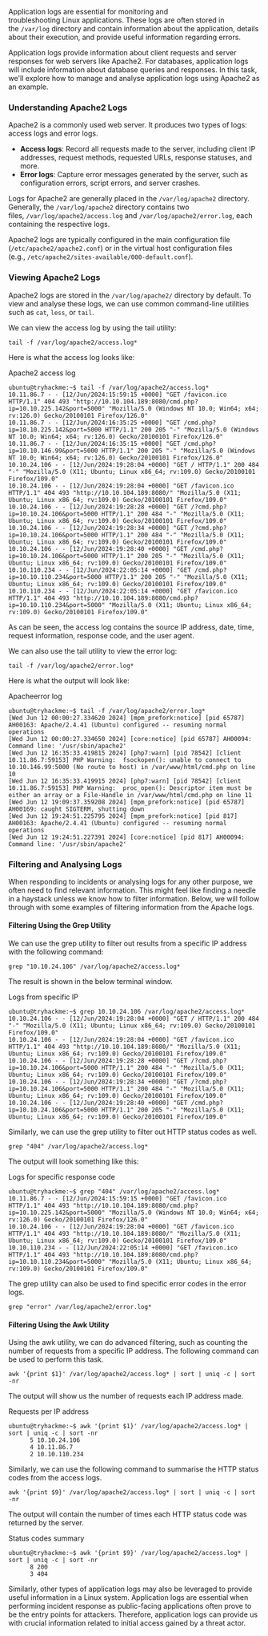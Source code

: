 Application logs are essential for monitoring and troubleshooting Linux applications. These logs are often stored in the `/var/log` directory and contain information about the application, details about their execution, and provide useful information regarding errors. 

Application logs provide information about client requests and server responses for web servers like Apache2. For databases, application logs will include information about database queries and responses. In this task, we'll explore how to manage and analyse application logs using Apache2 as an example.

### Understanding Apache2 Logs

Apache2 is a commonly used web server. It produces two types of logs: access logs and error logs.

- **Access logs**: Record all requests made to the server, including client IP addresses, request methods, requested URLs, response statuses, and more. 
- **Error logs**: Capture error messages generated by the server, such as configuration errors, script errors, and server crashes. 

Logs for Apache2 are generally placed in the `/var/log/apache2` directory. Generally, the `/var/log/apache2` directory contains two files, `/var/log/apache2/access.log` and `/var/log/apache2/error.log`, each containing the respective logs.

Apache2 logs are typically configured in the main configuration file (`/etc/apache2/apache2.conf`) or in the virtual host configuration files (e.g., `/etc/apache2/sites-available/000-default.conf`).

### Viewing Apache2 Logs

Apache2 logs are stored in the `/var/log/apache2/` directory by default. To view and analyse these logs, we can use common command-line utilities such as `cat`, `less`, or `tail`.

We can view the access log by using the tail utility:

`tail -f /var/log/apache2/access.log*`

Here is what the access log looks like:

Apache2 access log

```shell-session
ubuntu@tryhackme:~$ tail -f /var/log/apache2/access.log*
10.11.86.7 - - [12/Jun/2024:15:59:15 +0000] "GET /favicon.ico HTTP/1.1" 404 493 "http://10.10.104.189:8080/cmd.php?ip=10.10.225.142&port=5000" "Mozilla/5.0 (Windows NT 10.0; Win64; x64; rv:126.0) Gecko/20100101 Firefox/126.0"
10.11.86.7 - - [12/Jun/2024:16:35:25 +0000] "GET /cmd.php?ip=10.10.225.142&port=5000 HTTP/1.1" 200 205 "-" "Mozilla/5.0 (Windows NT 10.0; Win64; x64; rv:126.0) Gecko/20100101 Firefox/126.0"
10.11.86.7 - - [12/Jun/2024:16:35:15 +0000] "GET /cmd.php?ip=10.10.146.99&port=5000 HTTP/1.1" 200 205 "-" "Mozilla/5.0 (Windows NT 10.0; Win64; x64; rv:126.0) Gecko/20100101 Firefox/126.0"
10.10.24.106 - - [12/Jun/2024:19:28:04 +0000] "GET / HTTP/1.1" 200 484 "-" "Mozilla/5.0 (X11; Ubuntu; Linux x86_64; rv:109.0) Gecko/20100101 Firefox/109.0"
10.10.24.106 - - [12/Jun/2024:19:28:04 +0000] "GET /favicon.ico HTTP/1.1" 404 493 "http://10.10.104.189:8080/" "Mozilla/5.0 (X11; Ubuntu; Linux x86_64; rv:109.0) Gecko/20100101 Firefox/109.0"
10.10.24.106 - - [12/Jun/2024:19:28:28 +0000] "GET /?cmd.php?ip=10.10.24.106&port=5000 HTTP/1.1" 200 484 "-" "Mozilla/5.0 (X11; Ubuntu; Linux x86_64; rv:109.0) Gecko/20100101 Firefox/109.0"
10.10.24.106 - - [12/Jun/2024:19:28:34 +0000] "GET /?cmd.php?ip=10.10.24.106&port=5000 HTTP/1.1" 200 484 "-" "Mozilla/5.0 (X11; Ubuntu; Linux x86_64; rv:109.0) Gecko/20100101 Firefox/109.0"
10.10.24.106 - - [12/Jun/2024:19:28:40 +0000] "GET /cmd.php?ip=10.10.24.106&port=5000 HTTP/1.1" 200 205 "-" "Mozilla/5.0 (X11; Ubuntu; Linux x86_64; rv:109.0) Gecko/20100101 Firefox/109.0"
10.10.110.234 - - [12/Jun/2024:22:05:14 +0000] "GET /cmd.php?ip=10.10.110.234&port=5000 HTTP/1.1" 200 205 "-" "Mozilla/5.0 (X11; Ubuntu; Linux x86_64; rv:109.0) Gecko/20100101 Firefox/109.0"
10.10.110.234 - - [12/Jun/2024:22:05:14 +0000] "GET /favicon.ico HTTP/1.1" 404 493 "http://10.10.104.189:8080/cmd.php?ip=10.10.110.234&port=5000" "Mozilla/5.0 (X11; Ubuntu; Linux x86_64; rv:109.0) Gecko/20100101 Firefox/109.0"
```

  

As can be seen, the access log contains the source IP address, date, time, request information, response code, and the user agent.

We can also use the tail utility to view the error log:

`tail -f /var/log/apache2/error.log*`

Here is what the output will look like:

Apacheerror log

```shell-session
ubuntu@tryhackme:~$ tail -f /var/log/apache2/error.log*
[Wed Jun 12 00:00:27.334620 2024] [mpm_prefork:notice] [pid 65787] AH00163: Apache/2.4.41 (Ubuntu) configured -- resuming normal operations
[Wed Jun 12 00:00:27.334650 2024] [core:notice] [pid 65787] AH00094: Command line: '/usr/sbin/apache2'
[Wed Jun 12 16:35:33.419815 2024] [php7:warn] [pid 78542] [client 10.11.86.7:59153] PHP Warning:  fsockopen(): unable to connect to 10.10.146.99:5000 (No route to host) in /var/www/html/cmd.php on line 10
[Wed Jun 12 16:35:33.419915 2024] [php7:warn] [pid 78542] [client 10.11.86.7:59153] PHP Warning:  proc_open(): Descriptor item must be either an array or a File-Handle in /var/www/html/cmd.php on line 11
[Wed Jun 12 19:09:37.359208 2024] [mpm_prefork:notice] [pid 65787] AH00169: caught SIGTERM, shutting down
[Wed Jun 12 19:24:51.225795 2024] [mpm_prefork:notice] [pid 817] AH00163: Apache/2.4.41 (Ubuntu) configured -- resuming normal operations
[Wed Jun 12 19:24:51.227391 2024] [core:notice] [pid 817] AH00094: Command line: '/usr/sbin/apache2'
```

  

### Filtering and Analysing Logs

When responding to incidents or analysing logs for any other purpose, we often need to find relevant information. This might feel like finding a needle in a haystack unless we know how to filter information. Below, we will follow through with some examples of filtering information from the Apache logs.

#### Filtering Using the Grep Utility

We can use the grep utility to filter out results from a specific IP address with the following command:

`grep "10.10.24.106" /var/log/apache2/access.log*`

The result is shown in the below terminal window.

Logs from specific IP

```shell-session
ubuntu@tryhackme:~$ grep 10.10.24.106 /var/log/apache2/access.log*
10.10.24.106 - - [12/Jun/2024:19:28:04 +0000] "GET / HTTP/1.1" 200 484 "-" "Mozilla/5.0 (X11; Ubuntu; Linux x86_64; rv:109.0) Gecko/20100101 Firefox/109.0"
10.10.24.106 - - [12/Jun/2024:19:28:04 +0000] "GET /favicon.ico HTTP/1.1" 404 493 "http://10.10.104.189:8080/" "Mozilla/5.0 (X11; Ubuntu; Linux x86_64; rv:109.0) Gecko/20100101 Firefox/109.0"
10.10.24.106 - - [12/Jun/2024:19:28:28 +0000] "GET /?cmd.php?ip=10.10.24.106&port=5000 HTTP/1.1" 200 484 "-" "Mozilla/5.0 (X11; Ubuntu; Linux x86_64; rv:109.0) Gecko/20100101 Firefox/109.0"
10.10.24.106 - - [12/Jun/2024:19:28:34 +0000] "GET /?cmd.php?ip=10.10.24.106&port=5000 HTTP/1.1" 200 484 "-" "Mozilla/5.0 (X11; Ubuntu; Linux x86_64; rv:109.0) Gecko/20100101 Firefox/109.0"
10.10.24.106 - - [12/Jun/2024:19:28:40 +0000] "GET /cmd.php?ip=10.10.24.106&port=5000 HTTP/1.1" 200 205 "-" "Mozilla/5.0 (X11; Ubuntu; Linux x86_64; rv:109.0) Gecko/20100101 Firefox/109.0"
```

Similarly, we can use the grep utility to filter out HTTP status codes as well.

`grep "404" /var/log/apache2/access.log*`

The output will look something like this:

Logs for specific response code

```shell-session
ubuntu@tryhackme:~$ grep "404" /var/log/apache2/access.log* 
10.11.86.7 - - [12/Jun/2024:15:59:15 +0000] "GET /favicon.ico HTTP/1.1" 404 493 "http://10.10.104.189:8080/cmd.php?ip=10.10.225.142&port=5000" "Mozilla/5.0 (Windows NT 10.0; Win64; x64; rv:126.0) Gecko/20100101 Firefox/126.0"
10.10.24.106 - - [12/Jun/2024:19:28:04 +0000] "GET /favicon.ico HTTP/1.1" 404 493 "http://10.10.104.189:8080/" "Mozilla/5.0 (X11; Ubuntu; Linux x86_64; rv:109.0) Gecko/20100101 Firefox/109.0"
10.10.110.234 - - [12/Jun/2024:22:05:14 +0000] "GET /favicon.ico HTTP/1.1" 404 493 "http://10.10.104.189:8080/cmd.php?ip=10.10.110.234&port=5000" "Mozilla/5.0 (X11; Ubuntu; Linux x86_64; rv:109.0) Gecko/20100101 Firefox/109.0"
```

The grep utility can also be used to find specific error codes in the error logs.

`grep "error" /var/log/apache2/error.log*`

#### Filtering Using the Awk Utility

Using the awk utility, we can do advanced filtering, such as counting the number of requests from a specific IP address. The following command can be used to perform this task.

`awk '{print $1}' /var/log/apache2/access.log* | sort | uniq -c | sort -nr`

The output will show us the number of requests each IP address made.

Requests per IP address

```shell-session
ubuntu@tryhackme:~$ awk '{print $1}' /var/log/apache2/access.log* | sort | uniq -c | sort -nr
      5 10.10.24.106
      4 10.11.86.7
      2 10.10.110.234
```

Similarly, we can use the following command to summarise the HTTP status codes from the access logs.

`awk '{print $9}' /var/log/apache2/access.log* | sort | uniq -c | sort -nr`

The output will contain the number of times each HTTP status code was returned by the server.

Status codes summary

```shell-session
ubuntu@tryhackme:~$ awk '{print $9}' /var/log/apache2/access.log* | sort | uniq -c | sort -nr
      8 200
      3 404
```

Similarly, other types of application logs may also be leveraged to provide useful information in a Linux system. Application logs are essential when performing incident response as public-facing applications often prove to be the entry points for attackers. Therefore, application logs can provide us with crucial information related to initial access gained by a threat actor.